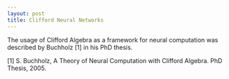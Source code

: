 ```yaml
---
layout: post
title: Clifford Neural Networks
---
```


The usage of Clifford Algebra as a framework for neural computation was described by Buchholz [1] in his PhD thesis.  


[1] S. Buchholz, A Theory of Neural Computation with Clifford Algebra. PhD Thesis, 2005.

